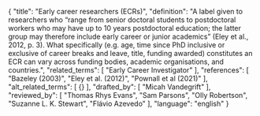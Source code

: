 {
  "title": "Early career researchers (ECRs)",
  "definition": "A label given to researchers who “range from senior doctoral students to postdoctoral workers who may have up to 10 years postdoctoral education; the latter group may therefore include early career or junior academics” (Eley et al., 2012, p. 3). What specifically (e.g. age, time since PhD inclusive or exclusive of career breaks and leave, title, funding awarded) constitutes an ECR can vary across funding bodies, academic organisations, and countries.",
  "related_terms": [
    "Early Career Investigator"
  ],
  "references": [
    "Bazeley (2003)",
    "Eley et al. (2012)",
    "Pownall et al (2021)"
  ],
  "alt_related_terms": [
    {}
  ],
  "drafted_by": [
    "Micah Vandegrift"
  ],
  "reviewed_by": [
    "Thomas Rhys Evans",
    "Sam Parsons",
    "Olly Robertson",
    "Suzanne L. K. Stewart",
    "Flávio Azevedo"
  ],
  "language": "english"
}
